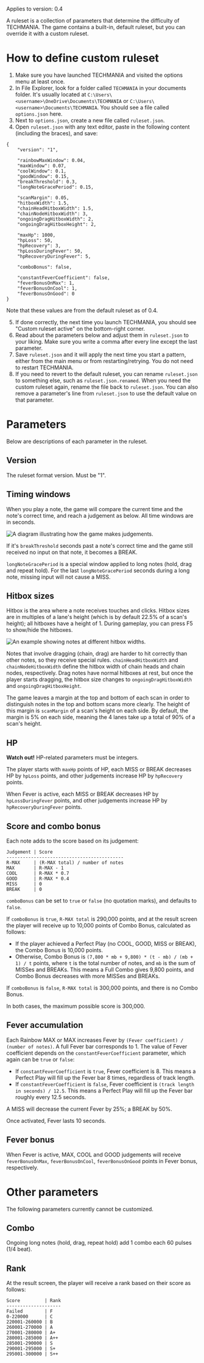Applies to version: 0.4

A ruleset is a collection of parameters that determine the difficulty of TECHMANIA. The game contains a built-in, default ruleset, but you can override it with a custom ruleset.

# How to define custom ruleset

1. Make sure you have launched TECHMANIA and visited the options menu at least once.
2. In File Explorer, look for a folder called `TECHMANIA` in your documents folder. It's usually located at `C:\Users\<username>\OneDrive\Documents\TECHMANIA` or `C:\Users\<username>\Documents\TECHMANIA`. You should see a file called `options.json` here.
3. Next to `options.json`, create a new file called `ruleset.json`.
4. Open `ruleset.json` with any text editor, paste in the following content (including the braces), and save:

```
{
    "version": "1",

    "rainbowMaxWindow": 0.04,
    "maxWindow": 0.07,
    "coolWindow": 0.1,
    "goodWindow": 0.15,
    "breakThreshold": 0.3,
    "longNoteGracePeriod": 0.15,

    "scanMargin": 0.05,
    "hitboxWidth": 1.5,
    "chainHeadHitboxWidth": 1.5,
    "chainNodeHitboxWidth": 3,
    "ongoingDragHitboxWidth": 2,
    "ongoingDragHitboxHeight": 2,

    "maxHp": 1000,
    "hpLoss": 50,
    "hpRecovery": 3,
    "hpLossDuringFever": 50,
    "hpRecoveryDuringFever": 5,

    "comboBonus": false,

    "constantFeverCoefficient": false,
    "feverBonusOnMax": 1,
    "feverBonusOnCool": 1,
    "feverBonusOnGood": 0
}
```

Note that these values are from the default ruleset as of 0.4.

5. If done correctly, the next time you launch TECHMANIA, you should see "Custom ruleset active" on the bottom-right corner.
6. Read about the parameters below and adjust them in `ruleset.json` to your liking. Make sure you write a comma after every line except the last parameter.
7. Save `ruleset.json` and it will apply the next time you start a pattern, either from the main menu or from restarting/retrying. You do not need to restart TECHMANIA.
8. If you need to revert to the default ruleset, you can rename `ruleset.json` to something else, such as `ruleset.json.renamed`. When you need the custom ruleset again, rename the file back to `ruleset.json`. You can also remove a parameter's line from `ruleset.json` to use the default value on that parameter.

# Parameters

Below are descriptions of each parameter in the ruleset.

## Version

The ruleset format version. Must be "1".

## Timing windows

When you play a note, the game will compare the current time and the note's correct time, and reach a judgement as below. All time windows are in seconds.

![A diagram illustrating how the game makes judgements.](https://imgur.com/8Skl6pB.png)

If it's `breakThreshold` seconds past a note's correct time and the game still received no input on that note, it becomes a BREAK.

`longNoteGracePeriod` is a special window applied to long notes (hold, drag and repeat hold). For the last `longNoteGracePeriod` seconds during a long note, missing input will not cause a MISS.

## Hitbox sizes

Hitbox is the area where a note receives touches and clicks. Hitbox sizes are in multiples of a lane's height (which is by default 22.5% of a scan's height); all hitboxes have a height of 1. During gameplay, you can press F5 to show/hide the hitboxes.

![An example showing notes at different hitbox widths.](https://imgur.com/04e8IG6.png)

Notes that involve dragging (chain, drag) are harder to hit correctly than other notes, so they receive special rules. `chainHeadHitboxWidth` and `chainNodeHitboxWidth` define the hitbox width of chain heads and chain nodes, respectively. Drag notes have normal hitboxes at rest, but once the player starts dragging, the hitbox size changes to `ongoingDragHitboxWidth` and `ongoingDragHitboxHeight`.

The game leaves a margin at the top and bottom of each scan in order to distinguish notes in the top and bottom scans more clearly. The height of this margin is `scanMargin` of a scan's height on each side. By default, the margin is 5% on each side, meaning the 4 lanes take up a total of 90% of a scan's height.

## HP

**Watch out!** HP-related parameters must be integers.

The player starts with `maxHp` points of HP, each MISS or BREAK decreases HP by `hpLoss` points, and other judgements increase HP by `hpRecovery` points.

When Fever is active, each MISS or BREAK decreases HP by `hpLossDuringFever` points, and other judgements increase HP by `hpRecoveryDuringFever` points.

## Score and combo bonus

Each note adds to the score based on its judgement:

```
Judgement | Score
-------------------------------------------
R-MAX     | (R-MAX total) / number of notes
MAX       | R-MAX - 1
COOL      | R-MAX * 0.7
GOOD      | R-MAX * 0.4
MISS      | 0
BREAK     | 0
```

`comboBonus` can be set to `true` or `false` (no quotation marks), and defaults to `false`.

If `comboBonus` is `true`, `R-MAX total` is 290,000 points, and at the result screen the player will receive up to 10,000 points of Combo Bonus, calculated as follows:

* If the player achieved a Perfect Play (no COOL, GOOD, MISS or BREAK), the Combo Bonus is 10,000 points.
* Otherwise, Combo Bonus is `(7,800 * mb + 9,800) * (t - mb) / (mb + 1) / t` points, where `t` is the total number of notes, and `mb` is the sum of MISSes and BREAKs. This means a Full Combo gives 9,800 points, and Combo Bonus decreases with more MISSes and BREAKs.

If `comboBonus` is `false`, `R-MAX total` is 300,000 points, and there is no Combo Bonus.

In both cases, the maximum possible score is 300,000.

## Fever accumulation

Each Rainbow MAX or MAX increases Fever by `(Fever coefficient) / (number of notes)`. A full Fever bar corresponds to 1. The value of Fever coefficient depends on the `constantFeverCoefficient` parameter, which again can be `true` or `false`:

* If `constantFeverCoefficient` is `true`, Fever coefficient is 8. This means a Perfect Play will fill up the Fever bar 8 times, regardless of track length.
* If `constantFeverCoefficient` is `false`, Fever coefficient is `(track length in seconds) / 12.5`. This means a Perfect Play will fill up the Fever bar roughly every 12.5 seconds.

A MISS will decrease the current Fever by 25%; a BREAK by 50%.

Once activated, Fever lasts 10 seconds.

## Fever bonus

When Fever is active, MAX, COOL and GOOD judgements will receive `feverBonusOnMax`, `feverBonusOnCool`, `feverBonusOnGood` points in Fever bonus, respectively.

# Other parameters

The following parameters currently cannot be customized.

## Combo

Ongoing long notes (hold, drag, repeat hold) add 1 combo each 60 pulses (1/4 beat).

## Rank

At the result screen, the player will receive a rank based on their score as follows:
```
Score         | Rank
--------------------
Failed        | F
0-220000      | C
220001-260000 | B
260001-270000 | A
270001-280000 | A+
280001-285000 | A++
285001-290000 | S
290001-295000 | S+
295001-300000 | S++
```
